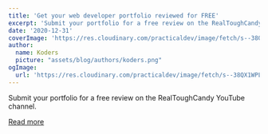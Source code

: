 ```yaml
---
title: 'Get your web developer portfolio reviewed for FREE'
excerpt: 'Submit your portfolio for a free review on the RealToughCandy YouTube channel.'
date: '2020-12-31'
coverImage: 'https://res.cloudinary.com/practicaldev/image/fetch/s--38QX1WPL--/c_imagga_scale,f_auto,fl_progressive,h_420,q_auto,w_1000/https://dev-to-uploads.s3.amazonaws.com/i/agub3wc3k5ctre1b3w38.jpg'
author:
  name: Koders
  picture: "assets/blog/authors/koders.png"
ogImage:
  url: 'https://res.cloudinary.com/practicaldev/image/fetch/s--38QX1WPL--/c_imagga_scale,f_auto,fl_progressive,h_420,q_auto,w_1000/https://dev-to-uploads.s3.amazonaws.com/i/agub3wc3k5ctre1b3w38.jpg'
---
```


Submit your portfolio for a free review on the RealToughCandy YouTube channel.

[Read more](https://dev.to/realtoughcandy/get-your-web-developer-portfolio-reviewed-for-free-2p13)
